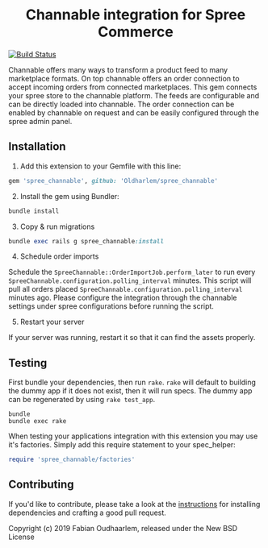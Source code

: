 <h1 align="center">Channable integration for Spree Commerce</h1>

[![Build Status](https://travis-ci.com/Oldharlem/spree_channable.svg?branch=master)](https://travis-ci.com/Oldharlem/spree_channable)

Channable offers many ways to transform a product feed to many marketplace formats. On top channable offers an order connection to accept incoming orders from connected marketplaces. This gem connects your spree store to the channable platform. The feeds are configurable and can be directly loaded into channable. 
The order connection can be enabled by channable on request and can be easily configured through the spree admin panel. 

## Installation

1. Add this extension to your Gemfile with this line:
  ```ruby
  gem 'spree_channable', github: 'Oldharlem/spree_channable'
  ```

2. Install the gem using Bundler:
  ```ruby
  bundle install
  ```

3. Copy & run migrations
  ```ruby
  bundle exec rails g spree_channable:install
  ```

4. Schedule order imports

Schedule the `SpreeChannable::OrderImportJob.perform_later` to run every `SpreeChannable.configuration.polling_interval` minutes. This script will pull all orders placed `SpreeChannable.configuration.polling_interval` minutes ago. Please configure the integration through the channable settings under spree configurations before running the script. 

5. Restart your server

  If your server was running, restart it so that it can find the assets properly.

  

## Testing

First bundle your dependencies, then run `rake`. `rake` will default to building the dummy app if it does not exist, then it will run specs. The dummy app can be regenerated by using `rake test_app`.

```shell
bundle
bundle exec rake
```

When testing your applications integration with this extension you may use it's factories.
Simply add this require statement to your spec_helper:

```ruby
require 'spree_channable/factories'
```


## Contributing

If you'd like to contribute, please take a look at the
[instructions](CONTRIBUTING.md) for installing dependencies and crafting a good
pull request.

Copyright (c) 2019 Fabian Oudhaarlem, released under the New BSD License
